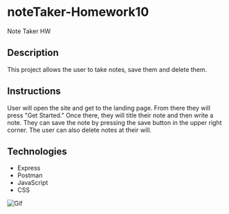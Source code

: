 # noteTaker-Homework10
Note Taker HW

## Description
This project allows the user to take notes, save them and delete them.

## Instructions
User will open the site and get to the landing page. From there they will press "Get Started." Once there, they will title their note and then write a note. They can save the note by pressing the save button in the upper right corner. The user can also delete notes at their will.

## Technologies
* Express
* Postman
* JavaScript
* CSS


![Gif](note.gif)